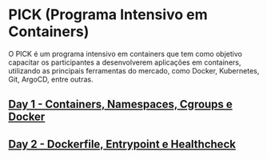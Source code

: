 # PICK (Programa Intensivo em Containers)

O PICK é um programa intensivo em containers que tem como objetivo capacitar os participantes a desenvolverem aplicações em containers, utilizando as principais ferramentas do mercado, como Docker, Kubernetes, Git, ArgoCD, entre outras.

## [Day 1 - Containers, Namespaces, Cgroups e Docker](/Day-1/README.md)

## [Day 2 - Dockerfile, Entrypoint e Healthcheck](/Day-2/README.md)